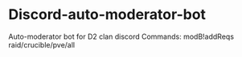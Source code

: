 # Discord-auto-moderator-bot
Auto-moderator bot for D2 clan discord
Commands:
modB!addReqs raid/crucible/pve/all <requirement>
